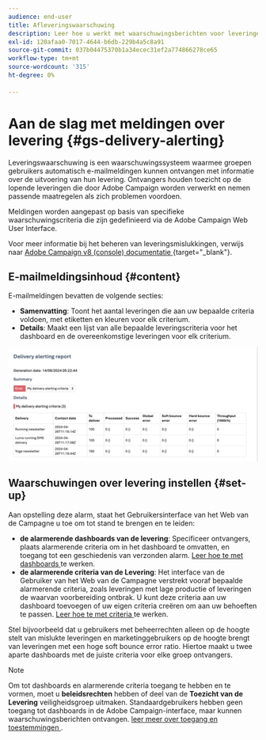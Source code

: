 ```yaml
---
audience: end-user
title: Afleveringswaarschuwing
description: Leer hoe u werkt met waarschuwingsberichten voor leveringen.
exl-id: 120afaa0-7017-4644-b6db-229b4a5c8a91
source-git-commit: 037b04475370b1a34ecec31ef2a774866278ce65
workflow-type: tm+mt
source-wordcount: '315'
ht-degree: 0%

---
```


# Aan de slag met meldingen over levering {#gs-delivery-alerting}

Leveringswaarschuwing is een waarschuwingssysteem waarmee groepen gebruikers automatisch e-mailmeldingen kunnen ontvangen met informatie over de uitvoering van hun levering. Ontvangers houden toezicht op de lopende leveringen die door Adobe Campaign worden verwerkt en nemen passende maatregelen als zich problemen voordoen.

Meldingen worden aangepast op basis van specifieke waarschuwingscriteria die zijn gedefinieerd via de Adobe Campaign Web User Interface.

Voor meer informatie bij het beheren van leveringsmislukkingen, verwijs naar [ Adobe Campaign v8 (console) documentatie ](https://experienceleague.adobe.com/en/docs/campaign/campaign-v8/send/failures/delivery-failures#send){target="_blank"}.

## E-mailmeldingsinhoud {#content}

E-mailmeldingen bevatten de volgende secties:

* **Samenvatting**: Toont het aantal leveringen die aan uw bepaalde criteria voldoen, met etiketten en kleuren voor elk criterium.
* **Details**: Maakt een lijst van alle bepaalde leveringscriteria voor het dashboard en de overeenkomstige leveringen voor elk criterium.

![ Beschrijving: Dit het schermschot toont de lay-out van het e-mailbericht, met inbegrip van de samenvatting en detailssecties.](assets/alerting-email.png)

## Waarschuwingen over levering instellen {#set-up}

Aan opstelling deze alarm, staat het Gebruikersinterface van het Web van de Campagne u toe om tot stand te brengen en te leiden:

* **de alarmerende dashboards van de levering**: Specificeer ontvangers, plaats alarmerende criteria om in het dashboard te omvatten, en toegang tot een geschiedenis van verzonden alarm. [ Leer hoe te met dashboards ](../msg/delivery-alerting-dashboards.md) te werken.
* **de alarmerende criteria van de Levering**: Het interface van de Gebruiker van het Web van de Campagne verstrekt vooraf bepaalde alarmerende criteria, zoals leveringen met lage productie of leveringen de waarvan voorbereiding ontbrak. U kunt deze criteria aan uw dashboard toevoegen of uw eigen criteria creëren om aan uw behoeften te passen. [ Leer hoe te met criteria ](../msg/delivery-alerting-criteria.md) te werken.

Stel bijvoorbeeld dat u gebruikers met beheerrechten alleen op de hoogte stelt van mislukte leveringen en marketinggebruikers op de hoogte brengt van leveringen met een hoge soft bounce error ratio. Hiertoe maakt u twee aparte dashboards met de juiste criteria voor elke groep ontvangers.

>[!NOTE]
>
>Om tot dashboards en alarmerende criteria toegang te hebben en te vormen, moet u **beleidsrechten** hebben of deel van de **Toezicht van de Levering** veiligheidsgroep uitmaken. Standaardgebruikers hebben geen toegang tot dashboards in de Adobe Campaign-interface, maar kunnen waarschuwingsberichten ontvangen. [ leer meer over toegang en toestemmingen ](../get-started/permissions.md).